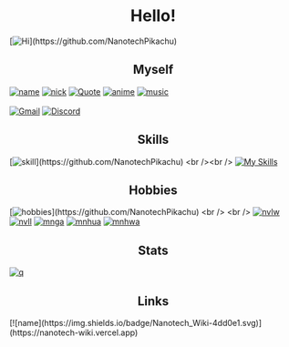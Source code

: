 <h1 align="center" color="#8700ff">
Hello!
</h1>

[![Hi](https://readme-typing-svg.herokuapp.com?font=Cascadia+Code&size=20&duration=3000&color=0ABAB5&background=F8FF0000&vCenter=true&multiline=true&width=500&height=190&lines=%3E+Hi+I+am+NanotechPikachu;%3E+I+am+16+years+old;%3E+A+student+by+profession;%3E+Also+a+programmer+by+passion;++;%3E+Mainly+working+with+AOIJS;)](https://github.com/NanotechPikachu)

<h2 align="center">
Myself
</h2>

[![name](https://img.shields.io/badge/Name-NanotechPikachu-4dd0e1.svg)](https://GitHub.com/NanotechPikachu)
[![nick](https://img.shields.io/badge/Nickname-Atesh-4dd0e1.svg)](https://GitHub.com/NanotechPikachu)
[![Quote](https://img.shields.io/badge/Fav_Quote-This_may_be_a_game_but%2C_its_not_something_you_play-4dd0e1.svg)](https://GitHub.com/NanotechPikachu)
[![anime](https://img.shields.io/badge/Fav_Anime-Sword_Art_Online-4dd0e1.svg)](https://GitHub.com/NanotechPikachu)
[![music](https://img.shields.io/badge/Music-NEFFEX_fan-4dd0e1.svg)](https://GitHub.com/NanotechPikachu)
<br /> <br />
[![Gmail](https://img.shields.io/badge/Gmail:nanotechpikachu@gmail.com-D14836?style=for-the-badge&logo=gmail&logoColor=white)]()
[![Discord](https://img.shields.io/badge/Discord:nanotechpikachu-7289DA?style=for-the-badge&logo=discord&logoColor=white)]()

<h2 align="center">
Skills
</h2>

[![skill](https://readme-typing-svg.herokuapp.com?font=Open+Sans&size=20&duration=3000&color=70CCF7&background=F8FF0000&vCenter=true&multiline=true&width=500&height=140&lines=%3E+Advanced+AOI+JS+programmer;%3E+Web+documentation+maker;%3E+Knows+basic+discord+JS;%3E+Very+basic+HTML+and+JS+user;)](https://github.com/NanotechPikachu)
<br /><br />
[![My Skills](https://skillicons.dev/icons?i=py,js,astro,discord&theme=dark&perline=5)](https://github.com/NanotechPikachu)

<h2 align="center">
Hobbies
</h2>

[![hobbies](https://readme-typing-svg.herokuapp.com?font=Times+New+Roman&size=22&color=686CF7&vCenter=true&multiline=true&random=false&width=500&height=140&lines=%3E+Likes+to+make+code+snippets+to+share;%3E+Loves+to+read+webnovels+and+light+novels;%3E+Reading+manga%2C+manhwa%2C+manhua+too;)](https://github.com/NanotechPikachu)
<br /> <br />
[![nvlw](https://img.shields.io/badge/Fav_WebNovel-Nanomancer_Reborn-06373a.svg)](https://GitHub.com/NanotechPikachu)
[![nvll](https://img.shields.io/badge/Fav_LightNovel-Sword_Art_Online-06373a.svg)](https://GitHub.com/NanotechPikachu)
[![mnga](https://img.shields.io/badge/Fav_Manga-The_eminence_in_shadow-06373a.svg)](https://GitHub.com/NanotechPikachu)
[![mnhua](https://img.shields.io/badge/Fav_Manhua-Tales_of_demons_and_gods-06373a.svg)](https://GitHub.com/NanotechPikachu)
[![mnhwa](https://img.shields.io/badge/Fav_Manhwa-Solo_leveling-06373a.svg)](https://GitHub.com/NanotechPikachu)

<h2 align="center">
Stats
</h2>

[![q](https://github-readme-stats.vercel.app/api/?username=NanotechPikachu\&bg_color=30,e96443,904e95\&title_color=fff\&text_color=fff)](https://github.com/NanotechPikachu)

<h2 align="center">
Links
</h2>
[![name](https://img.shields.io/badge/Nanotech_Wiki-4dd0e1.svg)](https://nanotech-wiki.vercel.app)